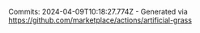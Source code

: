 Commits: 2024-04-09T10:18:27.774Z - Generated via https://github.com/marketplace/actions/artificial-grass
<br>
